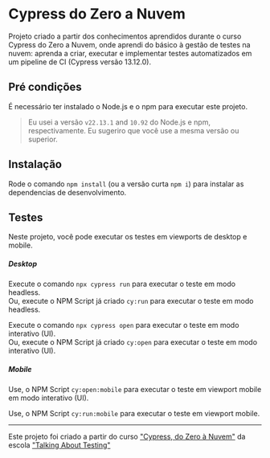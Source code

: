 # Cypress do Zero a Nuvem

Projeto criado a partir dos conhecimentos aprendidos durante o curso Cypress do Zero a Nuvem, onde aprendi do básico à gestão de testes na nuvem: aprenda a criar, executar e implementar testes automatizados em um pipeline de CI (Cypress versão 13.12.0).

## Pré condições

É necessário ter instalado o Node.js e o npm para executar este projeto.

> Eu usei a versão `v22.13.1` and `10.92` do Node.js e npm, respectivamente. Eu sugeriro que você use a mesma versão ou superior.

## Instalação

Rode o comando `npm install` (ou a versão curta `npm i`) para instalar as dependencias de desenvolvimento.

## Testes

Neste projeto, você pode executar os testes em viewports de desktop e mobile.

##### Desktop
Execute o comando `npx cypress run` para executar o teste em modo headless.     
Ou, execute o NPM Script já criado `cy:run` para executar o teste em modo headless.     

Execute o comando `npx cypress open` para executar o teste em modo interativo (UI).     
Ou, execute o NPM Script já criado `cy:open` para executar o teste em modo interativo (UI). 

##### Mobile
    
Use, o NPM Script `cy:open:mobile` para executar o teste em viewport mobile em modo interativo (UI).      

Use, o NPM Script `cy:run:mobile` para executar o teste em viewport mobile.    

___

Este projeto foi criado a partir do curso ["Cypress, do Zero à Nuvem"](https://www.udemy.com/course/testes-automatizados-com-cypress-basico/?referralCode=5E367E0C332F3B967B6C&couponCode=25BBPMXACCAGE1) da escola ["Talking About Testing"](https://talking-about-testing.vercel.app/)